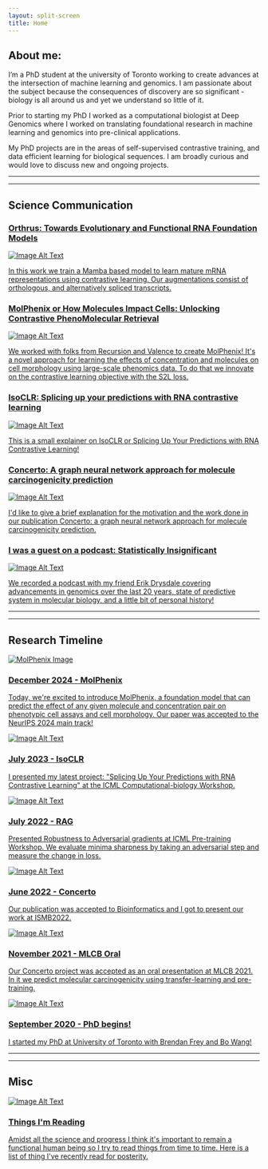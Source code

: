 ```yaml
---
layout: split-screen
title: Home
---
```


## About me:

I’m a PhD student at the university of Toronto working to create advances at the intersection of machine learning and genomics. I am passionate about the subject because the consequences of discovery are so significant - biology is all around us and yet we understand so little of it.

Prior to starting my PhD I worked as a computational biologist at
Deep Genomics where I worked on translating foundational research in machine learning and genomics into pre-clinical applications.

My PhD projects are in the areas of self-supervised contrastive training, and data efficient learning for biological sequences. I am broadly curious and would love to discuss new and ongoing projects.


--- 
--- 

## Science Communication


<div class="link-container">
    <a href="./science/orthrus.html">
        <h3>Orthrus: Towards Evolutionary and Functional RNA Foundation Models</h3>
        <img src="./science/static/images/orthrus_cleaned_up.png" alt="Image Alt Text" />
        <p>In this work we train a Mamba based model to learn mature mRNA representations using contrastive learning. Our augmentations consist of orthologous, and alternatively spliced transcripts.</p>
    </a>
</div>

<div class="link-container">
    <a href="https://www.recursion.com/news/learning-the-effects-of-molecules-on-cells-with-molphenix">
        <h3>MolPhenix or How Molecules Impact Cells: Unlocking Contrastive PhenoMolecular Retrieval</h3>
        <img src="./images/phenomolecular_retrieval.png" alt="Image Alt Text" />
        <p>We worked with folks from Recursion and Valence to create MolPhenix! It's a novel approach for learning the effects of concentration and molecules on cell morphology using large-scale phenomics data. To do that we innovate on the contrastive learning objective with the S2L loss.</p>
    </a>
</div>



<div class="link-container">
    <a href="./science/isoclr_2023.html">
        <h3>IsoCLR: Splicing up your predictions with RNA contrastive learning</h3>
        <img src="./images/CellularComponents_t_sne_top_3_go_root_terms_50 copy.png" alt="Image Alt Text" />
        <p>This is a small explainer on IsoCLR or Splicing Up Your Predictions with RNA Contrastive Learning!</p>
    </a>
</div>


<div class="link-container">
    <a href="./science/concerto_2022.html">
        <h3>Concerto: A graph neural network approach for molecule carcinogenicity prediction</h3>
        <img src="./images/concerto.jpeg" alt="Image Alt Text" />
        <p>I'd like to give a brief explanation for the motivation and the work done in our publication Concerto: a graph neural network approach for molecule carcinogenicity prediction.</p>
    </a>
</div>

<div class="link-container">
    <a href="https://open.spotify.com/episode/1aRzadwiHPS16DpUEdYlBb?si=4250cb59742f491c">
        <h3>I was a guest on a podcast: Statistically Insignificant</h3>
        <img src="./images/statistically_insignificant.jpg" alt="Image Alt Text" />
        <p>We recorded a podcast with my friend Erik Drysdale covering advancements in genomics over the last 20 years, state of predictive system in molecular biology, and a little bit of personal history!</p>
    </a>
</div>

--- 
--- 

## Research Timeline

<div class="link-container">
    <a href="http://www.arxiv.org/abs/2409.08302">
        <img src="./images/molecule_effect.jpg" alt="MolPhenix Image" />
        <h3>December 2024 - MolPhenix</h3>
        <p>Today, we're excited to introduce MolPhenix, a foundation model that can predict the effect of any given molecule and concentration pair on phenotypic cell assays and cell morphology. Our paper was accepted to the NeurIPS 2024 main track!</p>
    </a>
</div>




<div class="link-container">
    <a href="https://arxiv.org/abs/2310.08738/">
        <img src="./images/isoclr.png" alt="Image Alt Text" />
        <h3>July 2023 - IsoCLR</h3>
        <p> I presented my latest project: "Splicing Up Your Predictions with RNA Contrastive Learning" at the ICML Computational-biology Workshop.</p>
    </a>
</div>

<div class="link-container">
    <a href="https://openreview.net/forum?id=-b3MEzI6N3">
        <img src="./images/RAG.png" alt="Image Alt Text" />
        <h3>July 2022 - RAG</h3>
        <p>Presented Robustness to Adversarial gradients at ICML Pre-training Workshop. We evaluate minima sharpness by taking an adversarial step and measure the change in loss.</p>
    </a>
</div>

<div class="link-container">
    <a href="https://academic.oup.com/bioinformatics/article/38/Supplement_1/i84/6617525">
        <img src="./images/concerto_presentation.png" alt="Image Alt Text" />
        <h3>June 2022 - Concerto</h3>
        <p> Our publication was accepted to Bioinformatics and I got to present our work at ISMB2022.</p>
    </a>
</div>

<div class="link-container">
    <a href="https://www.youtube.com/watch?v=rwaj1RYME2A&amp;t=4880s">
        <img src="./images/thumbnail.jpg" alt="Image Alt Text" />
        <h3>November 2021 - MLCB Oral </h3>
        <p> Our Concerto project was accepted as an oral presentation at MLCB 2021. In it we predict molecular carcinogenicity using transfer-learning and pre-training. </p>
    </a>
</div>

<div class="link-container">
    <a href="https://psi.toronto.edu/people/">
        <img src="./images/Utoronto_coa.svg.png" alt="Image Alt Text" />
        <h3>September 2020 - PhD begins! </h3>
        <p> I started my PhD at University of Toronto with Brendan Frey and Bo Wang! </p>
    </a>
</div>


--- 
--- 

## Misc


<div class="link-container">
    <a href="/things_im_reading.html">
        <img src="./images/reading.jpg" alt="Image Alt Text" />
        <h3>Things I'm Reading</h3>
        <p>Amidst all the science and progress I think it's important to remain a functional human being so I try to read things from time to time. Here is a list of thing I've recently read for posterity.</p>
    </a>
</div>
